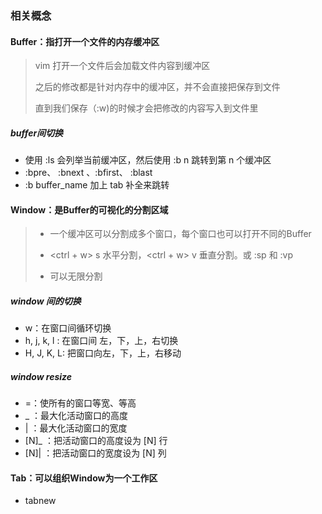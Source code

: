 ### 相关概念

#### Buffer：指打开一个文件的内存缓冲区

> vim 打开一个文件后会加载文件内容到缓冲区
>
> 之后的修改都是针对内存中的缓冲区，并不会直接把保存到文件
>
> 直到我们保存（:w)的时候才会把修改的内容写入到文件里

##### buffer间切换

- 使用 :ls 会列举当前缓冲区，然后使用 :b n 跳转到第 n 个缓冲区
- :bpre、 :bnext 、:bfirst、 :blast
- :b buffer_name 加上 tab 补全来跳转

#### Window：是Buffer的可视化的分割区域

> - 一个缓冲区可以分割成多个窗口，每个窗口也可以打开不同的Buffer
>
> - <ctrl + w> s 水平分割，<ctrl + w> v 垂直分割。或 :sp 和 :vp
> - 可以无限分割

##### window 间的切换

- <C-w>w：在窗口间循环切换
- <C-w>h, j, k, l : 在窗口间 左，下，上，右切换
- <C-w>H, J, K, L: 把窗口向左，下，上，右移动

##### window resize

- <C-w> =：使所有的窗口等宽、等高
- <C-w>_ ：最大化活动窗口的高度
- <C-w>| ：最大化活动窗口的宽度
- [N]<C-w>_ ：把活动窗口的高度设为 [N] 行
- [N]<C-w>| ：把活动窗口的宽度设为 [N] 列

#### Tab：可以组织Window为一个工作区

- tabnew 